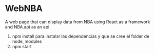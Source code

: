 # WebNBA
A web page that can display data from NBA using React as a framework and NBA.api as an api

1. npm install para instalar las dependencias y que se cree el folder de node_modules
2. npm start
